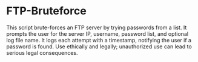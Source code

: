 # FTP-Bruteforce
This script brute-forces an FTP server by trying passwords from a list. It prompts the user for the server IP, username, password list, and optional log file name. It logs each attempt with a timestamp, notifying the user if a password is found. Use ethically and legally; unauthorized use can lead to serious legal consequences.
